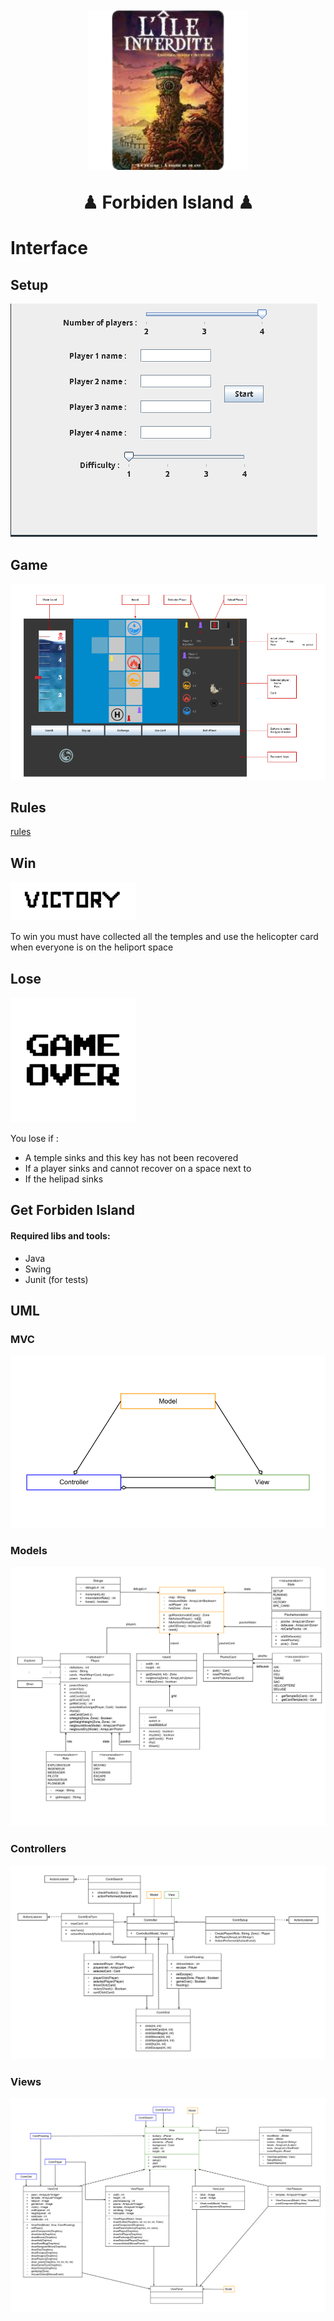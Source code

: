 <h1 align="center">
  <br>
  <img src="pictures/ileInterdite.png" alt="" width="256">
  <br>

  <p> ♟ Forbiden Island ♟ </p>
</h1>

# Interface

## Setup
![](pictures/setup.png)

## Game

![](pictures/interface.png)

## Rules

[rules](rules.pdf)

## Win
![victory](images/victory.png)

To win you must have collected all the temples and use the 
helicopter card when everyone is on the heliport space


## Lose
![victory](images/gameOver.png)


You lose if :
  - A temple sinks and this key has not been recovered
  - If a player sinks and cannot recover on a space next to
  - If the helipad sinks


## Get Forbiden Island

#### Required libs and tools:
  - Java
  - Swing
  - Junit (for tests)

## UML

### MVC

![MVC](pictures/mvc.png)

### Models

![Models](pictures/model.png)

### Controllers

![controllers](pictures/controller.png)

### Views

![Views](pictures/view.png)